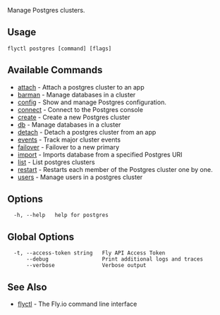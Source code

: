 Manage Postgres clusters.


## Usage
~~~
flyctl postgres [command] [flags]
~~~

## Available Commands
* [attach](/docs/flyctl/postgres-attach/)	 - Attach a postgres cluster to an app
* [barman](/docs/flyctl/postgres-barman/)	 - Manage databases in a cluster
* [config](/docs/flyctl/postgres-config/)	 - Show and manage Postgres configuration.
* [connect](/docs/flyctl/postgres-connect/)	 - Connect to the Postgres console
* [create](/docs/flyctl/postgres-create/)	 - Create a new Postgres cluster
* [db](/docs/flyctl/postgres-db/)	 - Manage databases in a cluster
* [detach](/docs/flyctl/postgres-detach/)	 - Detach a postgres cluster from an app
* [events](/docs/flyctl/postgres-events/)	 - Track major cluster events
* [failover](/docs/flyctl/postgres-failover/)	 - Failover to a new primary
* [import](/docs/flyctl/postgres-import/)	 - Imports database from a specified Postgres URI
* [list](/docs/flyctl/postgres-list/)	 - List postgres clusters
* [restart](/docs/flyctl/postgres-restart/)	 - Restarts each member of the Postgres cluster one by one.
* [users](/docs/flyctl/postgres-users/)	 - Manage users in a postgres cluster

## Options

~~~
  -h, --help   help for postgres
~~~

## Global Options

~~~
  -t, --access-token string   Fly API Access Token
      --debug                 Print additional logs and traces
      --verbose               Verbose output
~~~

## See Also

* [flyctl](/docs/flyctl/help/)	 - The Fly.io command line interface

